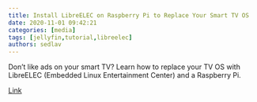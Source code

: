 ```yaml
---
title: Install LibreELEC on Raspberry Pi to Replace Your Smart TV OS
date: 2020-11-01 09:42:21
categories: [media]
tags: [jellyfin,tutorial,libreelec]
authors: sedlav
---
```


Don’t like ads on your smart TV? Learn how to replace your TV OS with LibreELEC (Embedded Linux Entertainment Center) and a Raspberry Pi.

[Link](https://www.linuxbabe.com/raspberry-pi/libreelec-raspberry-pi)
